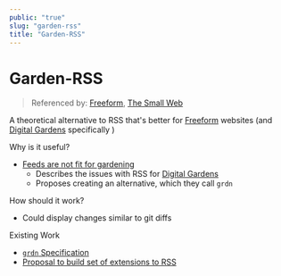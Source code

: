 ```yaml
---
public: "true"
slug: "garden-rss"
title: "Garden-RSS"
---
```

# Garden-RSS

> Referenced by: [Freeform](/garden/freeform/index.md), [The Small Web](/garden/the-small-web/index.md)

A theoretical alternative to RSS that's better for [Freeform](/garden/freeform/index.md) websites (and [Digital Gardens](/garden/digital-gardens/index.md) specifically )

Why is it useful?
- [Feeds are not fit for gardening](https://v5.chriskrycho.com/essays/feeds-are-not-fit-for-gardening/)
	- Describes the issues with RSS for [Digital Gardens](/garden/digital-gardens/index.md)
	- Proposes creating an alternative, which they call `grdn`

How should it work?
- Could display changes similar to git diffs

Existing Work
- [`grdn` Specification](https://github.com/chriskrycho/grdn/blob/main/SPEC.md)
- [Proposal to build set of extensions to RSS](https://forum.summerofprotocols.com/t/pig-rss-all-the-things/383)